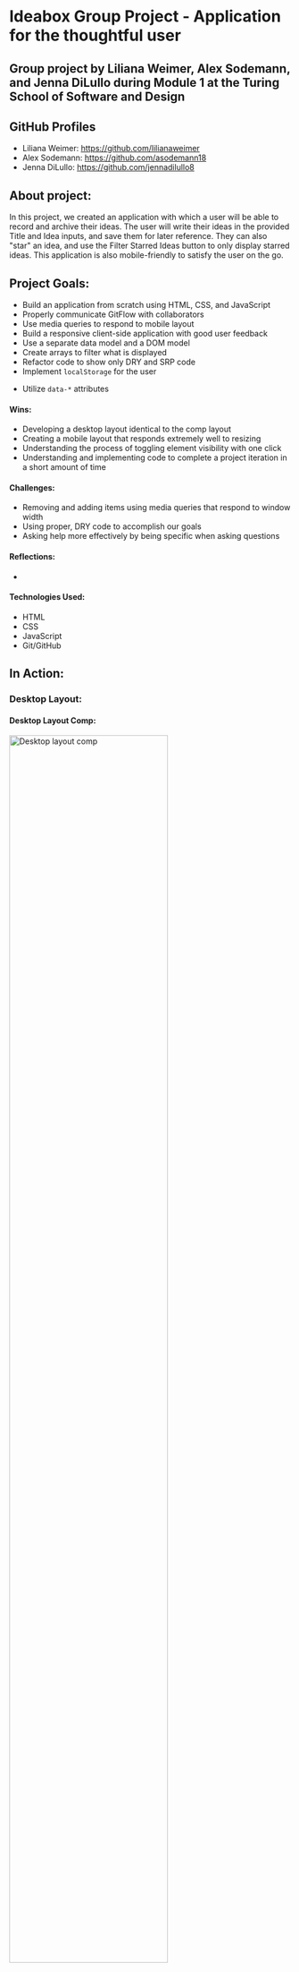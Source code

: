 # Ideabox Group Project - Application for the thoughtful user

## Group project by Liliana Weimer, Alex Sodemann, and Jenna DiLullo during Module 1 at the Turing School of Software and Design

## GitHub Profiles
- Liliana Weimer: https://github.com/lilianaweimer
- Alex Sodemann: https://github.com/asodemann18
- Jenna DiLullo: https://github.com/jennadilullo8

## About project:
In this project, we created an application with which a user will be able to record and archive their ideas. The user will write their ideas in the provided Title and Idea inputs, and save them for later reference. They can also "star" an idea, and use the Filter Starred Ideas button to only display starred ideas. This application is also mobile-friendly to satisfy the user on the go.

## Project Goals:

- Build an application from scratch using HTML, CSS, and JavaScript
- Properly communicate GitFlow with collaborators
- Use media queries to respond to mobile layout
- Build a responsive client-side application with good user feedback
- Use a separate data model and a DOM model
- Create arrays to filter what is displayed
- Refactor code to show only DRY and SRP code
- Implement `localStorage` for the user
* Utilize `data-*` attributes


#### Wins:

- Developing a desktop layout identical to the comp layout
- Creating a mobile layout that responds extremely well to resizing
- Understanding the process of toggling element visibility with one click
- Understanding and implementing code to complete a project iteration in a short amount of time

#### Challenges:

- Removing and adding items using media queries that respond to window width
- Using proper, DRY code to accomplish our goals
- Asking help more effectively by being specific when asking questions


#### Reflections:

-

#### Technologies Used:

- HTML
- CSS
- JavaScript
- Git/GitHub

## In Action:

### Desktop Layout:

#### Desktop Layout Comp:

<img src="https://frontend.turing.io/projects/module-1/assets/ideabox-group/desktop.jpg" alt="Desktop layout comp" height=75% width=auto/>

#### Our Desktop Layout:

<img src="/images/Desktop-layout.png" alt="Our desktop layout" height=75% width=auto/>


### Iteration 1 - Mobile Layout

Our mobile layout (left) vs. the comp (right):

<img src="/images/Our-Mobile-Layout.png" alt="Our mobile layout" height=75% width=auto/>
<img src="https://user-images.githubusercontent.com/53405028/67904505-2d655e80-fb34-11e9-930b-a920fb2b325e.jpg" alt="Comp mobile layout" height=75% width=auto/>


Gif of application collapsing to mobile layout with and without menu bar:

<img src="http://g.recordit.co/3OmCWqEGD7.gif" alt="Mobile layout with dropdown" height=75% width=auto/>

### Iteration 2 - Adding Ideas

- When either input field is empty, the "Save" button is disabled
- New idea cards are added to the idea list once both input fields are filled out and the "Save" button is clicked
- Once an idea card is created, the input fields clear out

<img src="http://g.recordit.co/9ievjfU2h2.gif" alt="adding new ideas and clearing out inputs" height=75% width=auto/>

### Iteration 3 - Favoriting & Deleting ideas

- When the delete button on an idea card is clicked, the card will be permanently removed from the user's view
- When the user clicks on the "star" button, the star changes to indicate the idea is now starred
- The starred idea can be "un-starred"
- All of this is completed without reloading the page

<img src="http://g.recordit.co/lKJIm2RusO.gif" alt="delete, star, and active star button functionality" height=75% width=auto/>

## Rubric

### Functional Expectations

* **4:** Application meets all of the expectations from Iteration 4 and most functionality from Iteration 5.
* **3:** Application meets all of the expectations from Iteration 4.
* **2:** Application meets all of the expectations of Iteration 3.
* **1:** Application meets all of the expectations of Iteration 2.

### Comp Recreation

* **4:** Additional elements that have been added match the visuals established in the comps. Every little detail was built out thoughtfully - from hover states to placeholders, etc.
* **3:** Application implements all major comp details accurately and correctly on desktop and mobile (colors, fonts, icons, spacing, alignment, etc.) with **smooth transitions between screen sizes**. Additional elements added generally match the visuals established in the comps, but may be slightly awkward.
* **2:** Application implements most major comp details accurately and correctly on **desktop and mobile** (colors, fonts, icons, spacing, alignment, etc.). Transitions between screen sizes may not be smooth.
* **1:** Application implements all major comp details on desktop only (colors, fonts, icons, spacing, alignment, etc.), OR masonry layout is not implemented.

### Git Workflow & Documentation

* **4:** A PR template was used. A code review was requested and completed by a mentor, and all team members can speak to how the feedback in code review was implemented (and point to the commit(s) that implemented the feedback).
* **3:** Every team member (on a team of 3) authors between 25%-40% of the commits. Most commits are formatted correctly. Every team member contributes to at least 2 meaningful PR conversations. The README is formatted well and contains:
  - Overview of project and goals
  - Overview of technologies used, challenges, and wins, any other reflections
  - Screenshots of comp and your app
  - Credit all teammates
* **2:** Every team member (on a team of 3) authors between 20%-45% of the commits. More than a few commits are formatted incorrectly. The README is formatted well but may be lacking in detail.
* **1:** Commit and PR history does not tell a story of the application OR a README has not been created/has minimal information.

### JavaScript - Style and Implementation

* **4:**
  * All loops are refactored into the proper array prototype iteration methods
  * Uses logical operators instead of if/else statements where applicable
  * When 'Filtering and Searching by Text' and 'Viewing Urgent ToDo Cards', to-dos that do not need to be shown on the DOM should be completely removed from the DOM, instead of only being hidden from view
* **3:**
  * Application uses the Data Model exclusively to track changes to the ideas,
    and display of ideas happens after the Data Model has been updated
  * DRY and SRP practices are demonstrated in codebase and students can speak to implementation decisions
  * All functions are less than 10 lines
  * There are no nested if/else statements
  * There are no global variables aside from query selectors and an array for your to-dos
  * Uses event delegation correctly on dynamic elements for deleting, checking tasks off, and marking a to-do urgent
* **2:** Application correctly implements data model for the `Idea` class including all required methods
* **1:** Crafts JS according to the [Turing JS Style Guide](https://github.com/turingschool-examples/javascript/tree/master/es5)
